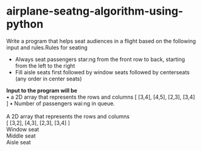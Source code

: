 # airplane-seatng-algorithm-using-python



Write	a	program	that	helps	seat	audiences	in	a	flight	based	on	the	following	input	and	rules.Rules	for	seating	
<ul>
<li> Always	seat	passengers	star:ng	from	the	front	row	to	back,	starting	from	the	left	to	the	right	</li>
<li> Fill	aisle	seats	first	followed	by	window	seats	followed	by	centerseats	(any	order	in	center	seats)	</li>
</ul>
<b>Input	to	the	program	will	be</b><br>
• a	2D	array	that	represents	the	rows	and	columns	[	[3,4],	[4,5],	[2,3],	[3,4]	]	
• Number	of	passengers	wai:ng	in	queue.	
<br><br>
A	2D	array	that	represents	the	rows	and	columns		<br>
[	[3,2],	[4,3],	[2,3],	[3,4]	]	<br>
Window	seat	<br>
Middle	seat	<br>
Aisle	seat	<br>
